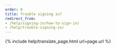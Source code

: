 ```yaml
---
order: 0
title: Trouble signing in?
redirect_from: 
- /help/signing-in/how-to-sign-in/
- /help/trouble-signing-in/
---
```


{% include help/translate_page.html url=page.url %}
